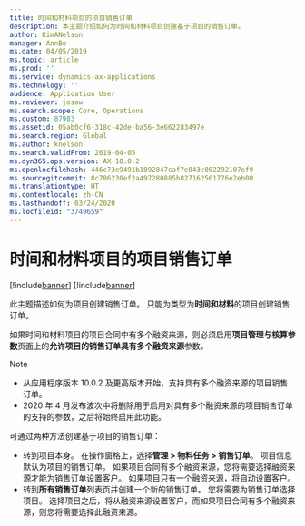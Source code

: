 ```yaml
---
title: 时间和材料项目的项目销售订单
description: 本主题介绍如何为时间和材料项目创建基于项目的销售订单。
author: KimANelson
manager: AnnBe
ms.date: 04/05/2019
ms.topic: article
ms.prod: ''
ms.service: dynamics-ax-applications
ms.technology: ''
audience: Application User
ms.reviewer: josaw
ms.search.scope: Core, Operations
ms.custom: 87983
ms.assetid: 05ab0cf6-318c-42de-ba56-3e662283497e
ms.search.region: Global
ms.author: knelson
ms.search.validFrom: 2019-04-05
ms.dyn365.ops.version: AX 10.0.2
ms.openlocfilehash: 446c73e9491b1892847caf7e843c802292107ef9
ms.sourcegitcommit: 8c786230ef2a497280885b827162561776e2eb00
ms.translationtype: HT
ms.contentlocale: zh-CN
ms.lasthandoff: 03/24/2020
ms.locfileid: "3749659"
---
```

# <a name="project-sales-orders-for-time-and-material-projects"></a>时间和材料项目的项目销售订单

[!include[banner](../includes/banner.md)]
[!include[banner](../includes/preview-banner.md)]

此主题描述如何为项目创建销售订单。 只能为类型为**时间和材料**的项目创建销售订单。

如果时间和材料项目的项目合同中有多个融资来源，则必须启用**项目管理与核算参数**页面上的**允许项目的销售订单具有多个融资来源**参数。 

> [!NOTE]
> - 从应用程序版本 10.0.2 及更高版本开始，支持具有多个融资来源的项目销售订单。
> - 2020 年 4 月发布波次中将删除用于启用对具有多个融资来源的项目销售订单的支持的参数，之后将始终启用此功能。

可通过两种方法创建基于项目的销售订单：

- 转到项目本身。 在操作窗格上，选择**管理 > 物料任务 > 销售订单**。 项目信息默认为项目的销售订单。 如果项目合同有多个融资来源，您将需要选择融资来源才能为销售订单设置客户。 如果项目只有一个融资来源，将自动设置客户。
- 转到**所有销售订单**列表页并创建一个新的销售订单。 您将需要为销售订单选择项目。 选择项目之后，将从融资来源设置客户，而如果项目合同有多个融资来源，则您将需要选择此融资来源。

